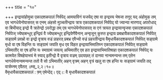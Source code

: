 +++
title = "१०"

+++
इन्द्रायांहोमुचा एकादशकपालं निर्वपेद् आमयाविनं यजयेद् एषा वा इन्द्रस्य भेषजा तनूर् यद् अंहोमुक् तम् एव भागधेयेनोपासरत् स एनम् अंहसो मुञ्चतीन्द्राय त्रात्र एकादशकपालं निर्वपेद् यो ज्यान्या मारणाद् अपरोधाद् वा बिभीयाद् इन्द्रो वै त्रातेन्द्रो ऽपरोद्धा तम् एव भागधेयेनोपासरत् स एनं त्रायत इन्द्रायान्वृजवा एकादशकपालं निर्वपेज् ज्येष्ठबन्धुर् इन्द्रियं वै ज्येष्ठबन्धुर् इन्द्रियेणैवैनान् अन्वृजून् कुरुत इन्द्राय प्रबभ्रायैकादशकपालं निर्वपेत् सङ्ग्रामे प्रवभ्रो वा इन्द्रो वृत्राय वज्रं प्राहरत् प्रबभ्र एवैभ्यो वज्रं प्रहरतीन्द्राय वैमृधायैकादशकपालं निर्वपेत् सङ्ग्रामे मृधो वा एष विहन्ति यः सङ्ग्रामं जयति मृध एव विहत इन्द्रायाभिमातिघ्न एकादशकपालं निर्वपेत् सङ्ग्रामे ऽभिमातीर् वा एष हन्ति यः स्माग्रामं जयत्य् अभिमातीर् एव हत इन्द्रायाभिमातिषाहा एकादशकपालं निर्वपेद् यः कामयेत विषहेयाभयं मे स्याद् इतीन्द्रो वै वृत्राय वज्रम् उदयछत् तं दानवा नान्वमन्यन्त तम् एतेन भागधेयेनान्वमन्यन्त ततो वै सो ऽभिमातीर् अहन् वृत्रम् अहन् वृत्रं खलु वा एष हन्ति यः सङ्ग्रामं जयति तद् वार्त्रघ्नम् एवैतत् ॥म्स्_२,२।१०॥  
वैमृधायैकादशकपालं : फ़्न् एमेन्देद्। एद्।: वै मृधायैकादशकपालं  
    

